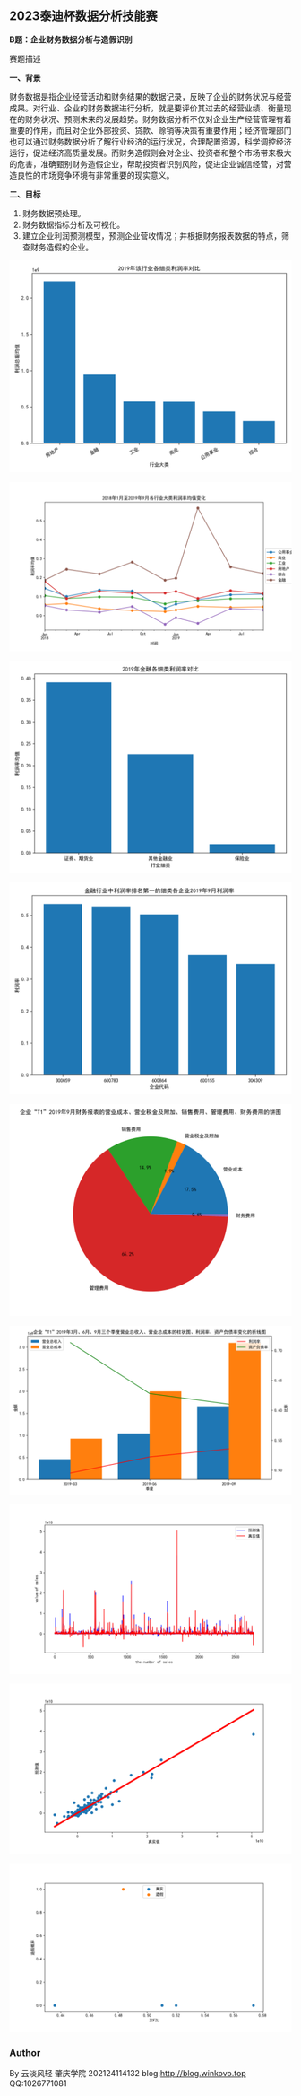 ## 2023泰迪杯数据分析技能赛

**B题：企业财务数据分析与造假识别**

赛题描述

**一、背景**

财务数据是指企业经营活动和财务结果的数据记录，反映了企业的财务状况与经营成果。对行业、企业的财务数据进行分析，就是要评价其过去的经营业绩、衡量现在的财务状况、预测未来的发展趋势。财务数据分析不仅对企业生产经营管理有着重要的作用，而且对企业外部投资、贷款、赊销等决策有重要作用；经济管理部门也可以通过财务数据分析了解行业经济的运行状况，合理配置资源，科学调控经济运行，促进经济高质量发展。而财务造假则会对企业、投资者和整个市场带来极大的危害，准确甄别财务造假企业，帮助投资者识别风险，促进企业诚信经营，对营造良性的市场竞争环境有非常重要的现实意义。

**二、目标**

1. 财务数据预处理。
2. 财务数据指标分析及可视化。
3. 建立企业利润预测模型，预测企业营收情况；并根据财务报表数据的特点，筛查财务造假的企业。

![image-20240417232229195](program/plot_2.1.1.png)

![image-20240417232234874](program/plot_2.1.2.png)

![image-20240417232240856](program/plot_2.2.1.png)

![image-20240417232245893](program/plot_2.2.2.png)

![image-20240417232251288](program/plot_2.2.3.png)

![image-20240417232305375](program/plot_2.2.4.png)

![image-20240417232343983](program/plot_3.1.png)

![image-20240417232354737](program/plot_3.2.png)

![image-20240417232415295](program/plot_3.3_ZCFZL.png)

### Author

By 云淡风轻 肇庆学院 202124114132
blog:http://blog.winkovo.top
QQ:1026771081
